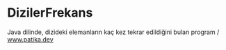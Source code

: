 # DizilerFrekans
Java dilinde, dizideki elemanların kaç kez tekrar edildiğini  bulan program / www.patika.dev
